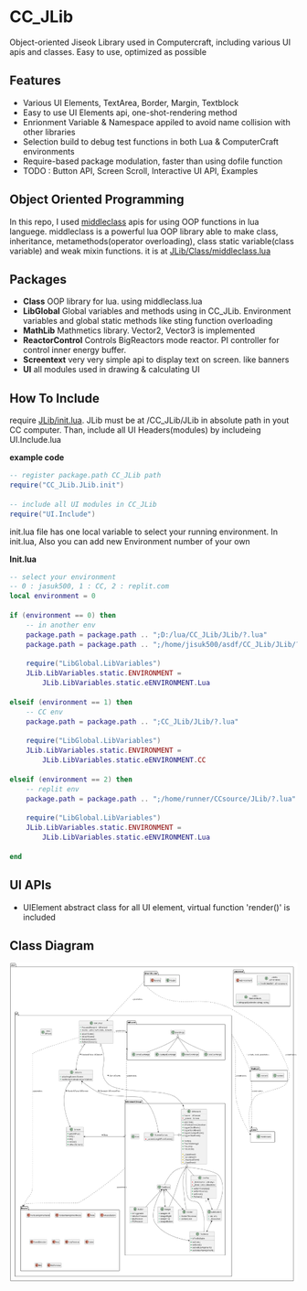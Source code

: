 CC_JLib
===

Object-oriented Jiseok Library used in Computercraft, including various UI apis and classes.
Easy to use, optimized as possible

Features
---

- Various UI Elements, TextArea, Border, Margin, Textblock
- Easy to use UI Elements api, one-shot-rendering method
- Enrionment Variable & Namespace appiled to avoid name collision with other libraries
- Selection build to debug test functions in both Lua & ComputerCraft environments
- Require-based package modulation, faster than using dofile function
- TODO : Button API, Screen Scroll, Interactive UI API, Examples

Object Oriented Programming
---

In this repo, I used [middleclass](https://github.com/kikito/middleclass) apis for using OOP functions in lua languege.
middleclass is a powerful lua OOP library able to make class, inheritance, metamethods(operator overloading), class static variable(class variable) and weak mixin functions.
it is at [JLib/Class/middleclass.lua](./JLib/Class/middleclass.lua)

Packages
---

- **Class**
OOP library for lua. using middleclass.lua
- **LibGlobal**
Global variables and methods using in CC_JLib. Environment variables and global static methods like sting function overloading
- **MathLib**
Mathmetics library. Vector2, Vector3 is implemented
- **ReactorControl**
Controls BigReactors mode reactor. PI controller for control inner energy buffer.
- **Screentext**
very very simple api to display text on screen. like banners
- **UI**
all modules used in drawing & calculating UI

How To Include
---

require [JLib/init.lua](./init.lua). JLib must be at /CC_JLib/JLib in absolute path in yout CC computer.
Than, include all UI Headers(modules) by includeing UI.Include.lua

**example code**

```lua
-- register package.path CC_JLib path
require("CC_JLib.JLib.init")

-- include all UI modules in CC_JLib
require("UI.Include")
```

init.lua file has one local variable to select your running environment.
In init.lua, Also you can add new Environment number of your own

**Init.lua**

```lua
-- select your environment
-- 0 : jasuk500, 1 : CC, 2 : replit.com
local environment = 0

if (environment == 0) then
    -- in another env
    package.path = package.path .. ";D:/lua/CC_JLib/JLib/?.lua"
    package.path = package.path .. ";/home/jisuk500/asdf/CC_JLib/JLib/?.lua"

    require("LibGlobal.LibVariables")
    JLib.LibVariables.static.ENVIRONMENT =
        JLib.LibVariables.static.eENVIRONMENT.Lua

elseif (environment == 1) then
    -- CC env
    package.path = package.path .. ";CC_JLib/JLib/?.lua"

    require("LibGlobal.LibVariables")
    JLib.LibVariables.static.ENVIRONMENT =
        JLib.LibVariables.static.eENVIRONMENT.CC

elseif (environment == 2) then
    -- replit env
    package.path = package.path .. ";/home/runner/CCsource/JLib/?.lua"

    require("LibGlobal.LibVariables")
    JLib.LibVariables.static.ENVIRONMENT =
        JLib.LibVariables.static.eENVIRONMENT.Lua

end
```

UI APIs
---

- UIElement
abstract class for all UI element, virtual function 'render()' is included


Class Diagram
---
![Class_diagram_png](out/doc/UML2/main/ClassDiagram.png)